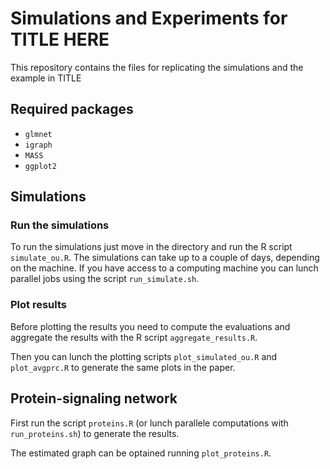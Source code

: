 # Simulations and Experiments for TITLE HERE 

This repository contains the files for replicating the simulations
and the example in TITLE 

## Required packages

* `glmnet`
* `igraph`
* `MASS`
* `ggplot2`

## Simulations

### Run the simulations

To run the simulations just move in the directory and run the R script 
`simulate_ou.R`. 
The simulations can take up to a couple of days, depending on the
machine.
If you have access to a computing machine you can lunch parallel jobs 
using the script `run_simulate.sh`.  

### Plot results 

Before plotting the results you need to compute the evaluations and 
aggregate the results with the R script `aggregate_results.R`. 

Then you can lunch the plotting scripts `plot_simulated_ou.R`
and `plot_avgprc.R` to generate the same plots in the paper.  

## Protein-signaling network

First run the script `proteins.R` (or lunch parallele computations with 
`run_proteins.sh`) to generate the results. 

The estimated graph can be optained running `plot_proteins.R`. 

